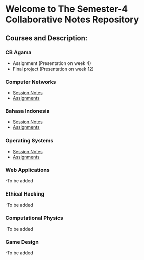 # Welcome to The Semester-4 Collaborative Notes Repository

## Courses and Description:

### CB Agama
- Assignment (Presentation on week 4)
- Final project (Presentation on week 12)

### Computer Networks
- [Session Notes](Computer%Networks%Notes)
- [Assignments](Computer%Networks%Assignments)

### Bahasa Indonesia
- [Session Notes](Bahasa%Indonesia%Notes)
- [Assignments](Bahasa%Indonesia%Assignments)
  
### Operating Systems
- [Session Notes](Operating%System%Notes)
- [Assignments](Operating%System%Assignments)
  
### Web Applications
-To be added
### Ethical Hacking
-To be added
### Computational Physics
-To be added
### Game Design
-To be added
